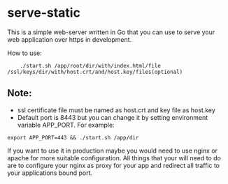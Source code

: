 # serve-static

This is a simple web-server written in Go that you can use to serve your web application over https in development.

How to use:
```
    ./start.sh /app/root/dir/with/index.html/file /ssl/keys/dir/with/host.crt/and/host.key/files(optional)
```
## Note:
* ssl certificate file must be named as host.crt and key file as host.key
* Default port is 8443 but you can change it by setting environment variable APP_PORT.
For example: 
```
export APP_PORT=443 && ./start.sh /app/dir 
```

If you want to use it in production maybe you would need to use nginx or apache for more suitable configuration. All things that your will
need to do are to configure your nginx as proxy for your app and redirect all traffic to your applications bound port.